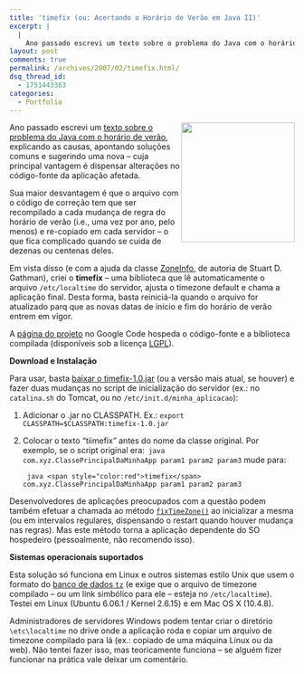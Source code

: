 ```yaml
---
title: 'timefix (ou: Acertando o Horário de Verão em Java II)'
excerpt: |
  |
    Ano passado escrevi um texto sobre o problema do Java com o horário de verão, explicando as causas, apontando soluções comuns e sugerindo uma nova - cuja principal vantagem é dispensar alterações no código-fonte da aplicação afetada. Sua maior...
layout: post
comments: true
permalink: /archives/2007/02/timefix.html/
dsq_thread_id:
  - 1751443363
categories:
  - Portfolio
---
```

<img src="//chester.me/archives/img/timezone.jpg" alt="" width="200" height="212" align="right" />

Ano passado escrevi um [texto sobre o problema do Java com o horário de verão][1], explicando as causas, apontando soluções comuns e sugerindo uma nova &#8211; cuja principal vantagem é dispensar alterações no código-fonte da aplicação afetada.

Sua maior desvantagem é que o arquivo com o código de correção tem que ser recompilado a cada mudança de regra do horário de verão (i.e., uma vez por ano, pelo menos) e re-copiado em cada servidor &#8211; o que fica complicado quando se cuida de dezenas ou centenas deles.

Em vista disso (e com a ajuda da classe [ZoneInfo][2], de autoria de Stuart D. Gathman), criei o **timefix** &#8211; uma biblioteca que lê automaticamente o arquivo `/etc/localtime` do servidor, ajusta o timezone default e chama a aplicação final. Desta forma, basta reiniciá-la quando o arquivo for atualizado parq que as novas datas de início e fim do horário de verão entrem em vigor.

<!--more-->

A [página do projeto][3] no Google Code hospeda o código-fonte e a biblioteca compilada (disponíveis sob a licença [LGPL][4]).

**Download e Instalação**

Para usar, basta [baixar o timefix-1.0.jar][5] (ou a versão mais atual, se houver) e fazer duas mudanças no script de inicialização do servidor (ex.: no `catalina.sh` do Tomcat, ou no `/etc/init.d/minha_aplicacao`):

1.  Adicionar o .jar no CLASSPATH. Ex.: `export CLASSPATH=$CLASSPATH:timefix-1.0.jar`
2.  Colocar o texto &#8220;tiimefix&#8221; antes do nome da classe original. Por exemplo, se o script original era:` java com.xyz.ClassePrincipalDaMinhaApp param1 param2 param3`
    mude para:

    ` java <span style="color:red">timefix</span> com.xyz.ClassePrincipalDaMinhaApp param1 param2 param3`</li> </ol>
    Desenvolvedores de aplicações preocupados com a questão podem também efetuar a chamada ao método [`fixTimeZone()`][6] ao inicializar a mesma (ou em intervalos regulares, dispensando o restart quando houver mudança nas regras). Mas este método torna a aplicação dependente do SO hospedeiro (pessoalmente, não recomendo isso).

    **Sistemas operacionais suportados**

    Esta solução só funciona em Linux e outros sistemas estilo Unix que usem o formato do [banco de dados `tz`][7] (e exige que o arquivo de timezone compilado &#8211; ou um link simbólico para ele &#8211; esteja no `/etc/localtime`). Testei em Linux (Ubuntu 6.06.1 / Kernel 2.6.15) e em Mac OS X (10.4.8).

    Administradores de servidores Windows podem tentar criar o diretório `\etc\localtime` no drive onde a aplicação roda e copiar um arquivo de timezone compilado para lá (ex.: copiado de uma máquina Linux ou da web). Não tentei fazer isso, mas teoricamente funciona &#8211; se alguém fizer funcionar na prática vale deixar um comentário.

 [1]: //chester.me/archives/2006/10/acertando_o_hor.html
 [2]: http://www.bmsi.com/java/#TZ
 [3]: http://code.google.com/p/timefix/
 [4]: http://www.gnu.org/licenses/lgpl.html
 [5]: http://code.google.com/p/timefix/downloads/list
 [6]: http://timefix.googlecode.com/svn/trunk/timefix/docs/br/blog/chester/timefix/Timefix.html#fixTimeZone()
 [7]: http://www.twinsun.com/tz/tz-link.htm
